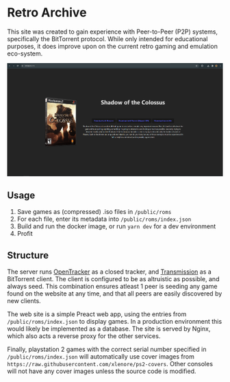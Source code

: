 # Retro Archive
This site was created to gain experience with Peer-to-Peer (P2P) systems, specifically the BitTorrent protocol. While only intended for educational purposes, it does improve upon on the current retro gaming and emulation eco-system.  

![Image preview of site](preview.png)

## Usage
1. Save games as (compressed) .iso files in `/public/roms`
2. For each file, enter its metadata into `/public/roms/index.json`
2. Build and run the docker image, or run `yarn dev` for a dev environment
3. Profit

## Structure
The server runs [OpenTracker](https://erdgeist.org/arts/software/opentracker/) as a closed tracker, and [Transmission](https://transmissionbt.com/) as a BitTorrent client. The client is configured to be as altruistic as possible, and always seed. This combination ensures atleast 1 peer is seeding any game found on the website at any time, and that all peers are easily discovered by new clients. 

The web site is a simple Preact web app, using the entries from `/public/roms/index.json` to display games. In a production environment this would likely be implemented as a database. The site is served by Nginx, which also acts a reverse proxy for the other services.

Finally, playstation 2 games with the correct serial number specified in `/public/roms/index.json` will automatically use cover images from `https://raw.githubusercontent.com/xlenore/ps2-covers`. Other consoles will not have any cover images unless the source code is modified.
